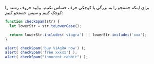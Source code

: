 برای اینکه جستجو را به بزرگی یا کوچکی حرف حساس نکنیم، بیایید حروف رشته را کوچک کنیم و سپس جستجو کنیم:

```js run demo
function checkSpam(str) {
  let lowerStr = str.toLowerCase();

  return lowerStr.includes('viagra') || lowerStr.includes('xxx');
}

alert( checkSpam('buy ViAgRA now') );
alert( checkSpam('free xxxxx') );
alert( checkSpam("innocent rabbit") );
```

